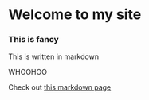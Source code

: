 # Welcome to my site

### This is fancy

This is written in markdown

WHOOHOO

Check out [this markdown page](?test)

